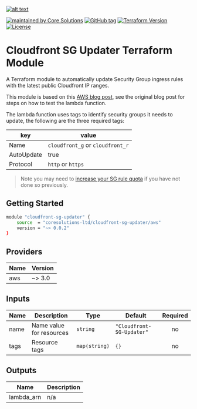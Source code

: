 [![alt text](https://coresolutions.ltd/media/core-solutions-82.png "Core Solutions")](https://coresolutions.ltd)

[![maintained by Core Solutions](https://img.shields.io/badge/maintained%20by-coresolutions.ltd-00607c.svg)](https://coresolutions.ltd)
[![GitHub tag](https://img.shields.io/github/v/tag/coresolutions-ltd/terraform-aws-cloudfront-sg-updater.svg?label=latest)](https://github.com/coresolutions-ltd/terraform-aws-cloudfront-sg-updater/releases)
[![Terraform Version](https://img.shields.io/badge/terraform-~%3E%200.12-623ce4.svg)](https://github.com/hashicorp/terraform/releases)
[![License](https://img.shields.io/badge/License-Apache%202.0-brightgreen.svg)](https://opensource.org/licenses/Apache-2.0)

# Cloudfront SG Updater Terraform Module

A Terraform module to automatically update Security Group ingress rules with the latest public Cloudfront IP ranges.

This module is based on this [AWS blog post](https://aws.amazon.com/blogs/security/how-to-automatically-update-your-security-groups-for-amazon-cloudfront-and-aws-waf-by-using-aws-lambda/), see the original blog post for steps on how to test the lambda function.

The lambda function uses tags to identify security groups it needs to update, the following are the three required tags:

| key        | value                            |
| ---------- | -------------------------------- |
| Name       | `cloudfront_g` or `cloudfront_r` |
| AutoUpdate | true                             |
| Protocol   | `http` or `https`                |

> Note you may need to [increase your SG rule quota](https://aws.amazon.com/premiumsupport/knowledge-center/increase-security-group-rule-limit/) if you have not done so previously.

## Getting Started

```sh
module "cloudfront-sg-updater" {
    source  = "coresolutions-ltd/cloudfront-sg-updater/aws"
    version = "~> 0.0.2"
}
```

<!-- BEGINNING OF PRE-COMMIT-TERRAFORM DOCS HOOK -->

## Providers

| Name | Version |
| ---- | ------- |
| aws  | ~> 3.0  |

## Inputs

| Name | Description              | Type          | Default                   | Required |
| ---- | ------------------------ | ------------- | ------------------------- | :------: |
| name | Name value for resources | `string`      | `"Cloudfront-SG-Updater"` |    no    |
| tags | Resource tags            | `map(string)` | `{}`                      |    no    |

## Outputs

| Name       | Description |
| ---------- | ----------- |
| lambda_arn | n/a         |

<!-- END OF PRE-COMMIT-TERRAFORM DOCS HOOK -->
